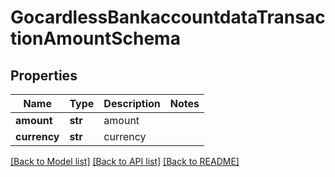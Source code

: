 # GocardlessBankaccountdataTransactionAmountSchema

## Properties
Name | Type | Description | Notes
------------ | ------------- | ------------- | -------------
**amount** | **str** | amount | 
**currency** | **str** | currency | 

[[Back to Model list]](../README.md#documentation-for-models) [[Back to API list]](../README.md#documentation-for-api-endpoints) [[Back to README]](../README.md)

